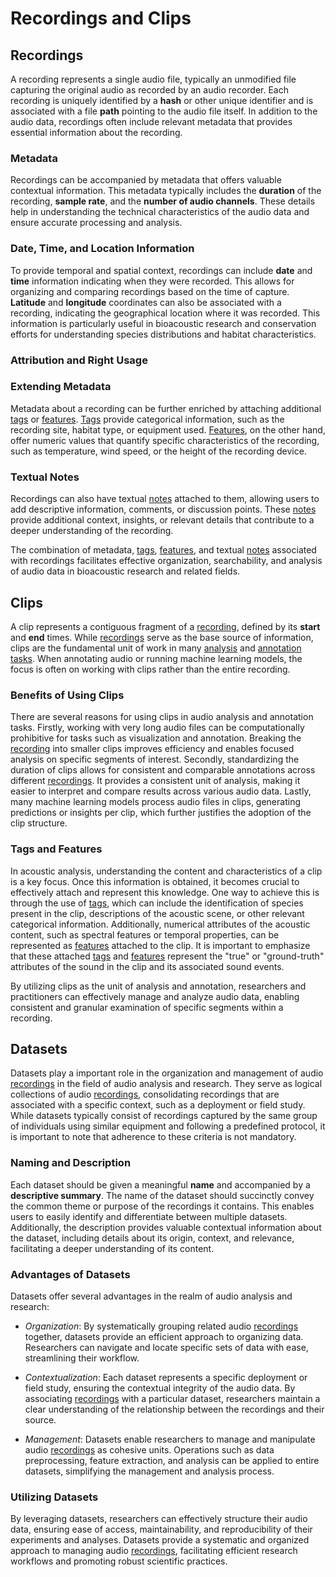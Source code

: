 # Recordings and Clips

## Recordings

A recording represents a single audio file, typically an unmodified file
capturing the original audio as recorded by an audio recorder. Each recording is
uniquely identified by a **hash** or other unique identifier and is associated
with a file **path** pointing to the audio file itself. In addition to the audio
data, recordings often include relevant metadata that provides essential
information about the recording.

### Metadata

Recordings can be accompanied by metadata that offers valuable contextual
information. This metadata typically includes the **duration** of the recording,
**sample rate**, and the **number of audio channels**. These details help in
understanding the technical characteristics of the audio data and ensure
accurate processing and analysis.

### Date, Time, and Location Information

To provide temporal and spatial context, recordings can include **date** and
**time** information indicating when they were recorded. This allows for
organizing and comparing recordings based on the time of capture. **Latitude**
and **longitude** coordinates can also be associated with a recording,
indicating the geographical location where it was recorded. This information is
particularly useful in bioacoustic research and conservation efforts for
understanding species distributions and habitat characteristics.

### Attribution and Right Usage

### Extending Metadata

Metadata about a recording can be further enriched by attaching additional
[tags](#tags) or [features](#features). [Tags](#tags) provide categorical
information, such as the recording site, habitat type, or equipment used.
[Features](#features), on the other hand, offer numeric values that quantify
specific characteristics of the recording, such as temperature, wind speed, or
the height of the recording device.

### Textual Notes

Recordings can also have textual [notes](#notes) attached to them, allowing
users to add descriptive information, comments, or discussion points. These
[notes](#notes) provide additional context, insights, or relevant details that
contribute to a deeper understanding of the recording.

The combination of metadata, [tags](#tags), [features](#features), and textual
[notes](#notes) associated with recordings facilitates effective organization,
searchability, and analysis of audio data in bioacoustic research and related
fields.

## Clips

A clip represents a contiguous fragment of a [recording](#recording), defined by
its **start** and **end** times. While [recordings](#recordings) serve as the
base source of information, clips are the fundamental unit of work in many
[analysis](#automated_analysis) and [annotation tasks](#annotations). When
annotating audio or running machine learning models, the focus is often on
working with clips rather than the entire recording.

### Benefits of Using Clips

There are several reasons for using clips in audio analysis and annotation
tasks. Firstly, working with very long audio files can be computationally
prohibitive for tasks such as visualization and annotation. Breaking the
[recording](#recordings) into smaller clips improves efficiency and enables
focused analysis on specific segments of interest. Secondly, standardizing the
duration of clips allows for consistent and comparable annotations across
different [recordings](#recordings). It provides a consistent unit of analysis,
making it easier to interpret and compare results across various audio data.
Lastly, many machine learning models process audio files in clips, generating
predictions or insights per clip, which further justifies the adoption of the
clip structure.

### Tags and Features

In acoustic analysis, understanding the content and characteristics of a clip is
a key focus. Once this information is obtained, it becomes crucial to
effectively attach and represent this knowledge. One way to achieve this is
through the use of [tags](#tags), which can include the identification of
species present in the clip, descriptions of the acoustic scene, or other
relevant categorical information. Additionally, numerical attributes of the
acoustic content, such as spectral features or temporal properties, can be
represented as [features](#features) attached to the clip. It is important to
emphasize that these attached [tags](#tags) and [features](#features) represent
the "true" or "ground-truth" attributes of the sound in the clip and its
associated sound events.

By utilizing clips as the unit of analysis and annotation, researchers and
practitioners can effectively manage and analyze audio data, enabling consistent
and granular examination of specific segments within a recording.

## Datasets

Datasets play a important role in the organization and management of audio
[recordings](#recordings) in the field of audio analysis and research. They
serve as logical collections of audio [recordings](#recordings), consolidating
recordings that are associated with a specific context, such as a deployment or
field study. While datasets typically consist of recordings captured by the same
group of individuals using similar equipment and following a predefined
protocol, it is important to note that adherence to these criteria is not
mandatory.

### Naming and Description

Each dataset should be given a meaningful **name** and accompanied by a
**descriptive summary**. The name of the dataset should succinctly convey the
common theme or purpose of the recordings it contains. This enables users to
easily identify and differentiate between multiple datasets. Additionally, the
description provides valuable contextual information about the dataset,
including details about its origin, context, and relevance, facilitating a
deeper understanding of its content.

### Advantages of Datasets

Datasets offer several advantages in the realm of audio analysis and research:

- _Organization_: By systematically grouping related audio
  [recordings](#recordings) together, datasets provide an efficient approach to
  organizing data. Researchers can navigate and locate specific sets of data
  with ease, streamlining their workflow.

- _Contextualization_: Each dataset represents a specific deployment or field
  study, ensuring the contextual integrity of the audio data. By associating
  [recordings](#recordings) with a particular dataset, researchers maintain a
  clear understanding of the relationship between the recordings and their
  source.

- _Management_: Datasets enable researchers to manage and manipulate audio
  [recordings](#recordings) as cohesive units. Operations such as data
  preprocessing, feature extraction, and analysis can be applied to entire
  datasets, simplifying the management and analysis process.

### Utilizing Datasets

By leveraging datasets, researchers can effectively structure their audio data,
ensuring ease of access, maintainability, and reproducibility of their
experiments and analyses. Datasets provide a systematic and organized approach
to managing audio [recordings](#recordings), facilitating efficient research
workflows and promoting robust scientific practices.
